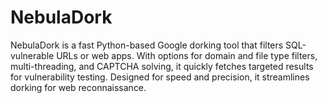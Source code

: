 # NebulaDork
NebulaDork is a fast Python-based Google dorking tool that filters SQL-vulnerable URLs or web apps. With options for domain and file type filters, multi-threading, and CAPTCHA solving, it quickly fetches targeted results for vulnerability testing. Designed for speed and precision, it streamlines dorking for web reconnaissance.
